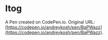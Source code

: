 # Itog

A Pen created on CodePen.io. Original URL: [https://codepen.io/andreykosh/pen/BaPWazz](https://codepen.io/andreykosh/pen/BaPWazz).


